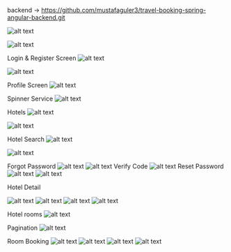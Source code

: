 backend -> https://github.com/mustafaguler3/travel-booking-spring-angular-backend.git

![alt text](image.png)

![alt text](image-1.png)

Login & Register Screen
![alt text](image-3.png)

![alt text](image-4.png)

Profile Screen
![alt text](image-5.png)

Spinner Service
![alt text](image-2.png)

Hotels 
![alt text](image-6.png)

![alt text](image-7.png)

Hotel Search
![alt text](image-15.png)

![alt text](image-16.png)

Forgot Password
![alt text](image-18.png)
![alt text](image-19.png)
Verify Code
![alt text](image-21.png)
Reset Password
![alt text](image-22.png)
![alt text](image-23.png)


Hotel Detail

![alt text](image-11.png)
![alt text](image-9.png)
![alt text](image-12.png)
![alt text](image-24.png)

Hotel rooms
![alt text](image-14.png) 

Pagination
![alt text](image-13.png)

Room Booking
![alt text](image-25.png)
![alt text](image-26.png)
![alt text](image-27.png)
![alt text](image-28.png)